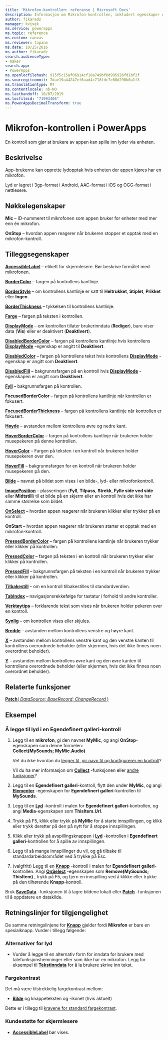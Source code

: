 ```yaml
---
title: 'Mikrofon-kontrollen: referanse | Microsoft Docs'
description: Informasjon om Mikrofon-kontrollen, inkludert egenskaper og eksempler
author: fikaradz
manager: kvivek
ms.service: powerapps
ms.topic: reference
ms.custom: canvas
ms.reviewer: tapanm
ms.date: 10/25/2016
ms.author: fikaradz
search.audienceType:
- maker
search.app:
- PowerApps
ms.openlocfilehash: 915f5c15af06914cf10a749bf8d995926fd1bf2f
ms.sourcegitcommit: 7dae19a44247ef6aad4c718fdc7c68d298b0a1f3
ms.translationtype: MT
ms.contentlocale: nb-NO
ms.lasthandoff: 10/07/2019
ms.locfileid: "71993406"
ms.PowerAppsDecimalTransform: true
---
```

# <a name="microphone-control-in-powerapps"></a>Mikrofon-kontrollen i PowerApps
En kontroll som gjør at brukere av appen kan spille inn lyder via enheten.

## <a name="description"></a>Beskrivelse
App-brukerne kan opprette lydopptak hvis enheten der appen kjøres har en mikrofon.

Lyd er lagret i 3gp-format i Android, AAC-format i iOS og OGG-format i nettlesere.

## <a name="key-properties"></a>Nøkkelegenskaper
**Mic** – ID-nummeret til mikrofonen som appen bruker for enheter med mer enn én mikrofon.

**OnStop** – hvordan appen reagerer når brukeren stopper et opptak med en mikrofon-kontroll.

## <a name="additional-properties"></a>Tilleggsegenskaper
**[AccessibleLabel](properties-accessibility.md)** – etikett for skjermlesere. Bør beskrive formålet med mikrofonen.

**[BorderColor](properties-color-border.md)** – fargen på kontrollens kantlinje.

**[BorderStyle](properties-color-border.md)** – om kontrollens kantlinje er satt til **Heltrukket**, **Stiplet**, **Prikket** eller **Ingen**.

**[BorderThickness](properties-color-border.md)** – tykkelsen til kontrollens kantlinje.

**[Farge](properties-color-border.md)** – fargen på teksten i kontrollen.

**[DisplayMode](properties-core.md)** – om kontrollen tillater brukerinndata (**Rediger**), bare viser data (**Vis**) eller er deaktivert (**Deaktivert**).

**[DisabledBorderColor](properties-color-border.md)** – fargen på kontrollens kantlinje hvis kontrollens **[DisplayMode](properties-core.md)** -egenskap er angitt til **Deaktivert**.

**[DisabledColor](properties-color-border.md)** – fargen på kontrollens tekst hvis kontrollens **[DisplayMode](properties-core.md)** -egenskap er angitt som **Deaktivert**.

**[DisabledFill](properties-color-border.md)** – bakgrunnsfargen på en kontroll hvis **[DisplayMode](properties-core.md)** -egenskapen er angitt som **Deaktivert**.

**[Fyll](properties-color-border.md)** – bakgrunnsfargen på kontrollen.

**[FocusedBorderColor](properties-color-border.md)** – fargen på kontrollens kantlinje når kontrollen er fokusert.

**[FocusedBorderThickness](properties-color-border.md)** – fargen på kontrollens kantlinje når kontrollen er fokusert.

**[Høyde](properties-size-location.md)** – avstanden mellom kontrollens øvre og nedre kant.

**[HoverBorderColor](properties-color-border.md)** – fargen på kontrollens kantlinje når brukeren holder musepekeren på denne kontrollen.

**[HoverColor](properties-color-border.md)** – Fargen på teksten i en kontroll når brukeren holder musepekeren over den.

**[HoverFill](properties-color-border.md)**  – bakgrunnsfargen for en kontroll når brukeren holder musepekeren på den.

**[Bilde](properties-visual.md)** – navnet på bildet som vises i en bilde-, lyd- eller mikrofonkontroll.

**[ImagePosition](properties-visual.md)** – plasseringen (**Fyll**, **Tilpass**, **Strekk**, **Fylle side ved side** eller **Midtstill**) til et bilde på en skjerm eller en kontroll hvis det ikke har samme størrelse som bildet.

**[OnSelect](properties-core.md)** – hvordan appen reagerer når brukeren klikker eller trykker på en kontroll.

**OnStart** – hvordan appen reagerer når brukeren starter et opptak med en mikrofon-kontroll.

**[PressedBorderColor](properties-color-border.md)** – fargen på kontrollens kantlinje når brukeren trykker eller klikker på kontrollen.

**[PressedColor](properties-color-border.md)** – fargen på teksten i en kontroll når brukeren trykker eller klikker på kontrollen.

**[PressedFill](properties-color-border.md)** – bakgrunnsfargen på teksten i en kontroll når brukeren trykker eller klikker på kontrollen.

**[Tilbakestill](properties-core.md)** – om en kontroll tilbakestilles til standardverdien.

**[TabIndex](properties-accessibility.md)** – navigasjonsrekkefølge for tastatur i forhold til andre kontroller.

**[Verktøytips](properties-core.md)** – forklarende tekst som vises når brukeren holder pekeren over en kontroll.

**[Synlig](properties-core.md)** – om kontrollen vises eller skjules.

**[Bredde](properties-size-location.md)** – avstanden mellom kontrollens venstre og høyre kant.

**[X](properties-size-location.md)** – avstanden mellom kontrollens venstre kant og den venstre kanten til kontrollens overordnede beholder (eller skjermen, hvis det ikke finnes noen overordnet beholder).

**[Y](properties-size-location.md)** – avstanden mellom kontrollens øvre kant og den øvre kanten til kontrollens overordnede beholder (eller skjermen, hvis det ikke finnes noen overordnet beholder).

## <a name="related-functions"></a>Relaterte funksjoner
[**Patch**( *DataSource*; *BaseRecord*; *ChangeRecord* )](../functions/function-patch.md)

## <a name="example"></a>Eksempel
### <a name="add-sounds-to-a-custom-gallery-control"></a>Å legge til lyd i en Egendefinert galleri-kontroll
1. Legg til en **mikrofon**, gi den navnet **MyMic**, og angi **OnStop**-egenskapen som denne formelen:<br>
   **Collect(MySounds; MyMic.Audio)**

    Vet du ikke hvordan du [legger til, gir navn til og konfigurerer en kontroll](../add-configure-controls.md)?

    Vil du ha mer informasjon om **[Collect](../functions/function-clear-collect-clearcollect.md)** -funksjonen eller [andre funksjoner](../formula-reference.md)?
2. Legg til en **Egendefinert galleri**-kontroll, flytt den under **MyMic**, og angi **[Elementer](properties-core.md)** -egenskapen for **Egendefinert galleri**-kontrollen til **MySounds**.
3. Legg til en **[Lyd](control-audio-video.md)** -kontroll i malen for **Egendefinert galleri**-kontrollen, og angi **Media**-egenskapen som **ThisItem.Url**.
4. Trykk på F5, klikk eller trykk på **MyMic** for å starte innspillingen, og klikk eller trykk deretter på den på nytt for å stoppe innspillingen.
5. Klikk eller trykk på avspillingsknappen i **[Lyd](control-audio-video.md)** -kontrollen i **Egendefinert galleri**-kontrollen for å spille av innspillingen.
6. Legg til så mange innspillinger du vil, og gå tilbake til standardarbeidsområdet ved å trykke på Esc.
7. (valgfritt) Legg til en **[Knapp](control-button.md)** -kontroll i malen for **Egendefinert galleri**-kontrollen. Angi **[OnSelect](properties-core.md)** -egenskapen som **Remove(MySounds; ThisItem)** , trykk på F5, og fjern en innspilling ved å klikke eller trykke på den tilhørende **Knapp**-kontroll.

Bruk **[SaveData](../functions/function-savedata-loaddata.md)** -funksjonen til å lagre bildene lokalt eller **[Patch](../functions/function-patch.md)** -funksjonen til å oppdatere en datakilde.


## <a name="accessibility-guidelines"></a>Retningslinjer for tilgjengelighet
De samme retningslinjene for **[Knapp](control-button.md)**  gjelder fordi **Mikrofon** er bare en spesialknapp. Vurder i tillegg følgende:

### <a name="audio-alternatives"></a>Alternativer for lyd
* Vurder å legge til en alternativ form for inndata for brukere med talefunksjonshemninger eller som ikke har en mikrofon. Legg for eksempel til **[Tekstinndata](control-text-input.md)** for å la brukere skrive inn tekst.

### <a name="color-contrast"></a>Fargekontrast
Det må være tilstrekkelig fargekontrast mellom:
* **[Bilde](properties-visual.md)** og knappeteksten og -ikonet (hvis aktuelt)

Dette er i tillegg til [kravene for standard fargekontrast](../accessible-apps-color.md).

### <a name="screen-reader-support"></a>Kundestøtte for skjermlesere
* **[AccessibleLabel](properties-accessibility.md)** bør vises.
